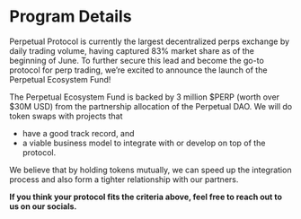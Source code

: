 # Program Details

Perpetual Protocol is currently the largest decentralized perps exchange by daily trading volume, having captured 83% market share as of the beginning of June. To further secure this lead and become the go-to protocol for perp trading, we’re excited to announce the launch of the Perpetual Ecosystem Fund!

The Perpetual Ecosystem Fund is backed by 3 million $PERP (worth over $30M USD) from the partnership allocation of the Perpetual DAO. We will do token swaps with projects that

- have a good track record, and
- a viable business model to integrate with or develop on top of the protocol.

We believe that by holding tokens mutually, we can speed up the integration process and also form a tighter relationship with our partners.

**If you think your protocol fits the criteria above, feel free to reach out to us on our socials.**
